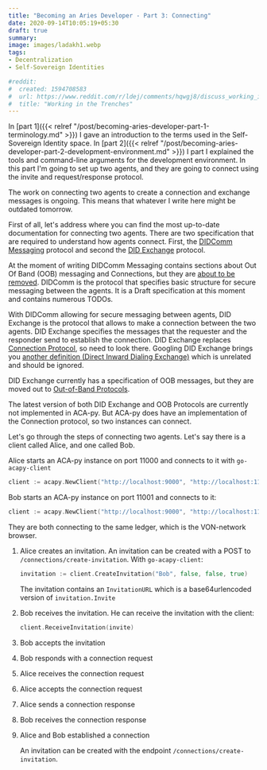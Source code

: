 ```yaml
---
title: "Becoming an Aries Developer - Part 3: Connecting"
date: 2020-09-14T10:05:19+05:30
draft: true
summary:
image: images/ladakh1.webp
tags:
- Decentralization
- Self-Sovereign Identities

#reddit:
#  created: 1594708583 
#  url: https://www.reddit.com/r/ldej/comments/hqwgj8/discuss_working_in_the_trenches/
#  title: "Working in the Trenches"
---
```


In [part 1]({{< relref "/post/becoming-aries-developer-part-1-terminology.md" >}}) I gave an introduction to the terms used in the Self-Sovereign Identity space. In [part 2]({{< relref "/post/becoming-aries-developer-part-2-development-environment.md" >}}) I part I explained the tools and command-line arguments for the development environment. In this part I'm going to set up two agents, and they are going to connect using the invite and request/response protocol.

The work on connecting two agents to create a connection and exchange messages is ongoing. This means that whatever I write here might be outdated tomorrow.

First of all, let's address where you can find the most up-to-date documentation for connecting two agents. There are two specification that are required to understand how agents connect. First, the [DIDComm Messaging](https://identity.foundation/didcomm-messaging/docs/spec/) protocol and second the [DID Exchange](https://github.com/hyperledger/aries-rfcs/tree/master/features/0023-did-exchange) protocol.

At the moment of writing DIDComm Messaging contains sections about Out Of Band (OOB) messaging and Connections, but they are [about to be removed](https://github.com/decentralized-identity/didcomm-messaging/pull/73). DIDComm is the protocol that specifies basic structure for secure messaging between the agents. It is a Draft specification at this moment and contains numerous TODOs.

With DIDComm allowing for secure messaging between agents, DID Exchange is the protocol that allows to make a connection between the two agents. DID Exchange specifies the messages that the requester and the responder send to establish the connection. DID Exchange replaces [Connection Protocol](https://github.com/hyperledger/aries-rfcs/blob/master/features/0160-connection-protocol/README.md), so need to look there. Googling DID Exchange brings you [another definition (Direct Inward Dialing Exchange)](https://medium.com/@a.jamous/why-do-we-need-another-did-exchange-in-2019-2b6308e834ff) which is unrelated and should be ignored.

DID Exchange currently has a specification of OOB messages, but they are moved out to [Out-of-Band Protocols](https://github.com/hyperledger/aries-rfcs/blob/master/features/0434-outofband/README.md).

The latest version of both DID Exchange and OOB Protocols are currently not implemented in ACA-py. But ACA-py does have an implementation of the Connection protocol, so two instances can connect. 

Let's go through the steps of connecting two agents. Let's say there is a client called Alice, and one called Bob.

Alice starts an ACA-py instance on port 11000 and connects to it with `go-acapy-client`
```go
client := acapy.NewClient("http://localhost:9000", "http://localhost:11000")
```
Bob starts an ACA-py instance on port 11001 and connects to it:
```go
client := acapy.NewClient("http://localhost:9000", "http://localhost:11001")
```
They are both connecting to the same ledger, which is the VON-network browser.

1. Alice creates an invitation.
    An invitation can be created with a POST to `/connections/create-invitation`.
    With `go-acapy-client`:
    ```go
    invitation := client.CreateInvitation("Bob", false, false, true)
    ```
   The invitation contains an `InvitationURL` which is a base64urlencoded version of `invitation.Invite`
2. Bob receives the invitation.
    He can receive the invitation with the client:
    ```go
    client.ReceiveInvitation(invite)
    ```
3. Bob accepts the invitation
4. Bob responds with a connection request
5. Alice receives the connection request
6. Alice accepts the connection request
7. Alice sends a connection response
8. Bob receives the connection response
9. Alice and Bob established a connection


 



    An invitation can be created with the endpoint `/connections/create-invitation`.



